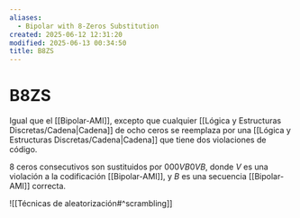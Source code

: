 ```yaml
---
aliases:
  - Bipolar with 8-Zeros Substitution
created: 2025-06-12 12:31:20
modified: 2025-06-13 00:34:50
title: B8ZS
---
```


# B8ZS

Igual que el [[Bipolar-AMI]], excepto que cualquier [[Lógica y Estructuras Discretas/Cadena|Cadena]] de ocho ceros se reemplaza por una [[Lógica y Estructuras Discretas/Cadena|Cadena]] que tiene dos violaciones de código.

8 ceros consecutivos son sustituidos por $000VB0VB$, donde $V$ es una violación a la codificación [[Bipolar-AMI]], y $B$ es una secuencia [[Bipolar-AMI]] correcta.

![[Técnicas de aleatorización#^scrambling]]
